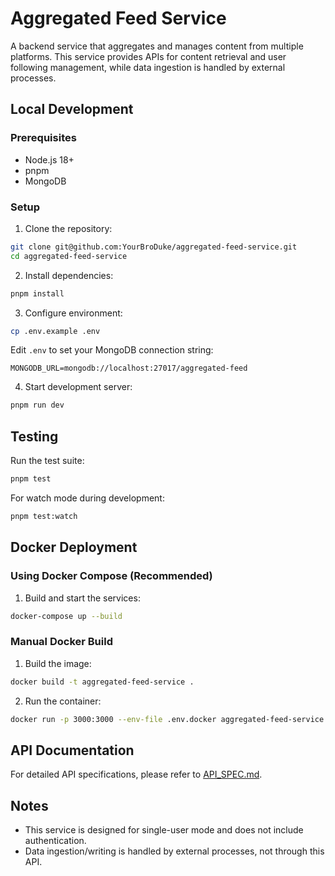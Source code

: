 # Aggregated Feed Service

A backend service that aggregates and manages content from multiple platforms. This service provides APIs for content retrieval and user following management, while data ingestion is handled by external processes.

## Local Development

### Prerequisites
- Node.js 18+
- pnpm
- MongoDB

### Setup

1. Clone the repository:
```bash
git clone git@github.com:YourBroDuke/aggregated-feed-service.git
cd aggregated-feed-service
```

2. Install dependencies:
```bash
pnpm install
```

3. Configure environment:
```bash
cp .env.example .env
```
Edit `.env` to set your MongoDB connection string:
```
MONGODB_URL=mongodb://localhost:27017/aggregated-feed
```

4. Start development server:
```bash
pnpm run dev
```

## Testing

Run the test suite:
```bash
pnpm test
```

For watch mode during development:
```bash
pnpm test:watch
```

## Docker Deployment

### Using Docker Compose (Recommended)

1. Build and start the services:
```bash
docker-compose up --build
```

### Manual Docker Build

1. Build the image:
```bash
docker build -t aggregated-feed-service .
```

2. Run the container:
```bash
docker run -p 3000:3000 --env-file .env.docker aggregated-feed-service
```

## API Documentation

For detailed API specifications, please refer to [API_SPEC.md](./API_SPEC.md).

## Notes
- This service is designed for single-user mode and does not include authentication.
- Data ingestion/writing is handled by external processes, not through this API. 